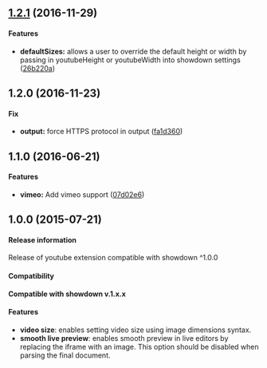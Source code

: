 <a name="1.2.1"></a>
## [1.2.1](https://github.com/showdownjs/youtbe-extension/compare/1.2.0...v1.2.1) (2016-11-29)

#### Features
* **defaultSizes:** allows a user to override the default height or width by passing in youtubeHeight or youtubeWidth 
    into showdown settings ([26b220a](https://github.com/showdownjs/youtube-extension/commit/26b220a663a5bd480141304976f42eba215da75a))


<a name="1.2.0"></a>
## 1.2.0 (2016-11-23)

#### Fix
* **output:** force HTTPS protocol in output ([fa1d360](https://github.com/showdownjs/youtube-extension/commit/fa1d3608449a876f1e475e054c2c84fc070946b6))


<a name="1.1.0"></a>
## 1.1.0 (2016-06-21)

#### Features
* **vimeo:** Add vimeo support ([07d02e6](https://github.com/showdownjs/youtube-extension/commit/07d02e6db4f7ee5be6c88cffb9a0fb31d5ce9d8f))


<a name="1.0.0"></a>
## 1.0.0 (2015-07-21)

#### Release information

Release of youtube extension compatible with showdown ^1.0.0

#### Compatibility

**Compatible with showdown v.1.x.x**

#### Features

* **video size**: enables setting video size using image dimensions syntax.
* **smooth live preview**: enables smooth preview in live editors by replacing the iframe with an image. This option
    should be disabled when parsing the final document.
